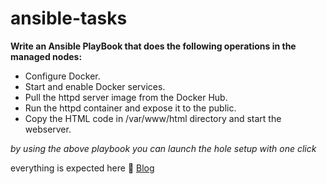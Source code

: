 # ansible-tasks
<b>Write an Ansible PlayBook that does the following operations in the managed nodes:</b>
<ul>
<li>Configure Docker.</li>
<li>Start and enable Docker services.</li>
<li>Pull the httpd server image from the Docker Hub.</li>
<li>Run the httpd container and expose it to the public.</li>
<li>Copy the HTML code in /var/www/html directory and start the webserver.</li>
</ul>

<i>by using the above playbook you can launch the hole setup with one click</i>

everything is expected here 🔗
 <a href= "https://nischalvooda.medium.com/integrating-ansible-and-docker-824a6bc214b3" target="_blank">Blog</a>
